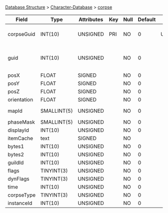 [Database Structure](Database-Structure) > [Character-Database](Character-Database) > [corpse](corpse)

| Field       | Type        | Attributes | Key | Null | Default | Extra  | Comment                            |
|-------------|-------------|------------|-----|------|---------|--------|------------------------------------|
| corpseGuid  | INT(10)     | UNSIGNED   | PRI | NO   | 0       | Unique | Global Unique Identifier           |
| guid        | INT(10)     | UNSIGNED   |     | NO   | 0       |        | Character Global Unique Identifier |
| posX        | FLOAT       | SIGNED     |     | NO   | 0       |        |                                    |
| posY        | FLOAT       | SIGNED     |     | NO   | 0       |        |                                    |
| posZ        | FLOAT       | SIGNED     |     | NO   | 0       |        |                                    |
| orientation | FLOAT       | SIGNED     |     | NO   | 0       |        |                                    |
| mapId       | SMALLINT(5) | UNSIGNED   |     | NO   | 0       |        | Map Identifier                     |
| phaseMask   | SMALLINT(5) | UNSIGNED   |     | NO   | 0       |        |                                    |
| displayId   | INT(10)     | UNSIGNED   |     | NO   | 0       |        |                                    |
| itemCache   | text        | SIGNED     |     | NO   |         |        |                                    |
| bytes1      | INT(10)     | UNSIGNED   |     | NO   | 0       |        |                                    |
| bytes2      | INT(10)     | UNSIGNED   |     | NO   | 0       |        |                                    |
| guildId     | INT(10)     | UNSIGNED   |     | NO   | 0       |        |                                    |
| flags       | TINYINT(3)  | UNSIGNED   |     | NO   | 0       |        |                                    |
| dynFlags    | TINYINT(3)  | UNSIGNED   |     | NO   | 0       |        |                                    |
| time        | INT(10)     | UNSIGNED   |     | NO   | 0       |        |                                    |
| corpseType  | TINYINT(3)  | UNSIGNED   |     | NO   | 0       |        |                                    |
| instanceId  | INT(10)     | UNSIGNED   |     | NO   | 0       |        |                                    |
